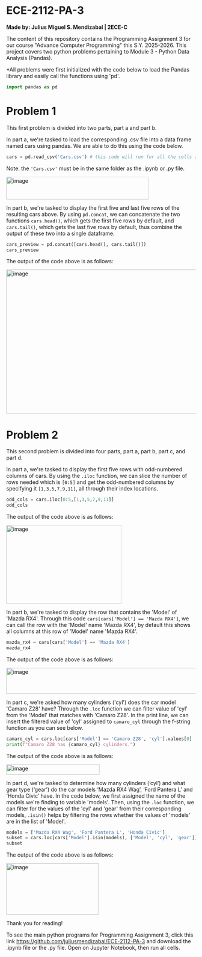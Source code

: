 # ECE-2112-PA-3

**Made by: Julius Miguel S. Mendizabal | 2ECE-C**

The content of this repository contains the Programming Assignment 3 for our course "Advance Computer Programming" this S.Y. 2025-2026. This project covers two python problems pertaining to Module 3 - Python Data Analysis (Pandas).

*All problems were first initialized with the code below to load the Pandas library and easily call the functions using 'pd'.
```python
import pandas as pd
```
# **Problem 1**

This first problem is divided into two parts, part a and part b.

In part a, we're tasked to load the corresponding .csv file into a data frame named cars using pandas. We are able to do this using the code below. 
```python
cars = pd.read_csv('Cars.csv') # this code will run for all the cells after this
```
Note: the `'Cars.csv'` must be in the same folder as the .ipynb or .py file.

<img width="378" height="60" alt="image" src="https://github.com/user-attachments/assets/35647059-1c2b-43d3-a70a-d39744544e3f" />


In part b, we're tasked to display the first five and last five rows of the resulting cars above. By using `pd.concat`, we can concatenate the two functions `cars.head()`, which gets the first five rows by default, and `cars.tail()`, which gets the last five rows by default, thus combine the output of these two into a single dataframe.
```python
cars_preview = pd.concat([cars.head(), cars.tail()])
cars_preview
```
The output of the code above is as follows:

<img width="652" height="383" alt="image" src="https://github.com/user-attachments/assets/8faae74d-3be2-42b0-9704-4e8850ac5eaf" />


# **Problem 2**

This second problem is divided into four parts, part a, part b, part c, and part d.

In part a, we're tasked to display the first five rows with odd-numbered columns of cars. By using the `.iloc` function, we can slice the number of rows needed which is `[0:5]` and get the odd-numbered columns by specifying it `[1,3,5,7,9,11]`, all through their index locations.
```python
odd_cols = cars.iloc[0:5,[1,3,5,7,9,11]]
odd_cols 
```
The output of the code above is as follows:

<img width="306" height="209" alt="image" src="https://github.com/user-attachments/assets/b7aff748-ca74-4cbb-88e9-b7a6a65581ed" />


In part b, we're tasked to display the row that contains the 'Model' of 'Mazda RX4'. Through this code `cars[cars['Model'] == 'Mazda RX4']`, we can call the row with the 'Model' name 'Mazda RX4', by default this shows all columns at this row of 'Model' name 'Mazda RX4'.
```python
mazda_rx4 = cars[cars['Model'] == 'Mazda RX4']
mazda_rx4
```
The output of the code above is as follows:

<img width="584" height="69" alt="image" src="https://github.com/user-attachments/assets/c96ba699-7cce-40e5-a3ca-9e1b4a95eb27" />


In part c, we're asked how many cylinders ('cyl') does the car model 'Camaro Z28' have? Through the `.loc` function we can filter value of 'cyl' from the 'Model' that matches with 'Camaro Z28'. In the print line, we can insert the filtered value of 'cyl' assigned to `camaro_cyl` through the f-string function as you can see below.
```python
camaro_cyl = cars.loc[cars['Model'] == 'Camaro Z28', 'cyl'].values[0]
print(f"Camaro Z28 has {camaro_cyl} cylinders.")
```
The output of the code above is as follows:

<img width="248" height="27" alt="image" src="https://github.com/user-attachments/assets/8db64742-4699-412c-ac38-ee4b2a916b56" />


In part d, we're tasked to determine how many cylinders (‘cyl’) and what gear type (‘gear’) do the car models ‘Mazda RX4 Wag’, ‘Ford Pantera L’ and ‘Honda Civic’ have. In the code below, we first assigned the name of the models we're finding to variable 'models'. Then, using the `.loc` function, we can filter for the values of the 'cyl' and 'gear' from their corresponding models, `.isin()` helps by filtering the rows whether the values of 'models' are in the list of 'Model'.

```python
models = ['Mazda RX4 Wag', 'Ford Pantera L', 'Honda Civic']
subset = cars.loc[cars['Model'].isin(models), ['Model', 'cyl', 'gear']]
subset
```
The output of the code above is as follows:

<img width="245" height="137" alt="image" src="https://github.com/user-attachments/assets/6f32c3be-6e99-4c31-9e8b-1b0abf86795a" />


Thank you for reading! 

To see the main python programs for Programming Assignment 3, click this link https://github.com/juliusmendizabal/ECE-2112-PA-3 and download the .ipynb file or the .py file. Open on Jupyter Notebook, then run all cells.
